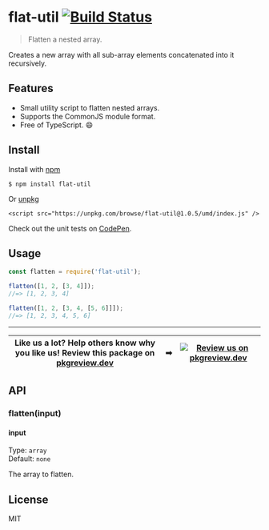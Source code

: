 # flat-util [![Build Status](https://travis-ci.com/jonkemp/flat-util.svg?branch=master)](https://travis-ci.com/jonkemp/flat-util)

> Flatten a nested array.

Creates a new array with all sub-array elements concatenated into it recursively.

## Features

- Small utility script to flatten nested arrays.
- Supports the CommonJS module format.
- Free of TypeScript. 😄


## Install

Install with [npm](https://npmjs.org/package/flat-util)

```
$ npm install flat-util
```

Or [unpkg](https://unpkg.com/flat-util/)

```
<script src="https://unpkg.com/browse/flat-util@1.0.5/umd/index.js" />
```

Check out the unit tests on [CodePen](https://codepen.io/jonkemp/full/YzPBmwz).

## Usage

```js
const flatten = require('flat-util');

flatten([1, 2, [3, 4]]);
//=> [1, 2, 3, 4]

flatten([1, 2, [3, 4, [5, 6]]]);
//=> [1, 2, 3, 4, 5, 6]
```

---
| **Like us a lot?** Help others know why you like us! **Review this package on [pkgreview.dev](https://pkgreview.dev/npm/flat-util)** | ➡   | [![Review us on pkgreview.dev](https://i.ibb.co/McjVMfb/pkgreview-dev.jpg)](https://pkgreview.dev/npm/flat-util) |
| ----------------------------------------------------------------------------------------------------------------------------------------- | --- | --------------------------------------------------------------------------------------------------------------------- |

## API

### flatten(input)

#### input

Type: `array`  
Default: `none`

The array to flatten.

## License

MIT
